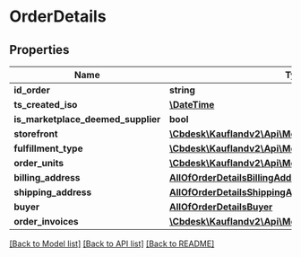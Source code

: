 # OrderDetails

## Properties
Name | Type | Description | Notes
------------ | ------------- | ------------- | -------------
**id_order** | **string** |  | 
**ts_created_iso** | [**\DateTime**](\DateTime.md) |  | 
**is_marketplace_deemed_supplier** | **bool** |  | 
**storefront** | [**\Cbdesk\Kauflandv2\Api\Model\Storefront**](Storefront.md) |  | 
**fulfillment_type** | [**\Cbdesk\Kauflandv2\Api\Model\FulfillmentType**](FulfillmentType.md) |  | 
**order_units** | [**\Cbdesk\Kauflandv2\Api\Model\OrderDetailsOrderUnits[]**](OrderDetailsOrderUnits.md) |  | 
**billing_address** | [**AllOfOrderDetailsBillingAddress**](AllOfOrderDetailsBillingAddress.md) |  | 
**shipping_address** | [**AllOfOrderDetailsShippingAddress**](AllOfOrderDetailsShippingAddress.md) |  | 
**buyer** | [**AllOfOrderDetailsBuyer**](AllOfOrderDetailsBuyer.md) |  | 
**order_invoices** | [**\Cbdesk\Kauflandv2\Api\Model\OrderInvoice[]**](OrderInvoice.md) |  | [optional] 

[[Back to Model list]](../../README.md#documentation-for-models) [[Back to API list]](../../README.md#documentation-for-api-endpoints) [[Back to README]](../../README.md)

